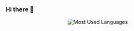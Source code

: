### Hi there 👋

<!--
**liam-kimball/liam-kimball** is a ✨ _special_ ✨ repository because its `README.md` (this file) appears on your GitHub profile.

Here are some ideas to get you started:

- 🔭 I’m currently working on ...
- 🌱 I’m currently learning ...
- 👯 I’m looking to collaborate on ...
- 🤔 I’m looking for help with ...
- 💬 Ask me about ...
- 📫 How to reach me: ...
- 😄 Pronouns: ...
- ⚡ Fun fact: ...
-->
<p align="center">
    <img src="https://github-readme-stats.vercel.app/api/top-langs/?username=liam-kimball&title_color=402e32&text_color=ffffff&bg_color=ec8552&hide_border=true&border_radius=25&layout=compact" alt="Most Used Languages">
</p>
